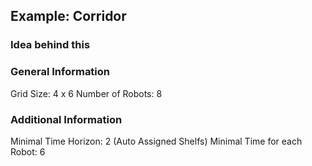 ## Example: Corridor 

### Idea behind this

### General Information
Grid Size: 4 x 6
Number of Robots: 8

### Additional Information
Minimal Time Horizon: 2 (Auto Assigned Shelfs)
Minimal Time for each Robot: 6 



